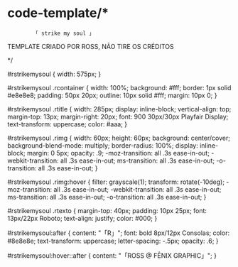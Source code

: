 # code-template/*

            「 strike my soul 」
     
  TEMPLATE CRIADO POR ROSS, NÃO TIRE OS CRÉDITOS
          
*/

#rstrikemysoul {
  width: 575px;
}

#rstrikemysoul .rcontainer {
    width: 100%;
    background: #fff;
    border: 1px solid #e8e8e8;
    padding: 50px 20px;
    outline: 10px solid #fff;
    margin: 10px 0;
}

#rstrikemysoul .rtitle {
  width: 285px;
  display: inline-block;
  vertical-align: top;
  margin-top: 13px;
  margin-right: 20px;
  font: 900 30px/30px Playfair Display;
  text-transform: uppercase;
  color: #aaa;
}

#rstrikemysoul .rimg {
  width: 60px;
  height: 60px;
  background: center/cover;
  background-blend-mode: multiply;
  border-radius: 100%;
  display: inline-block;
  margin: 0 5px;
  opacity: .9;
  -moz-transition: all .3s ease-in-out; 
  -webkit-transition: all .3s ease-in-out; 
  ms-transition: all .3s ease-in-out; 
  -o-transition: all .3s ease-in-out;
}

#rstrikemysoul .rimg:hover {
  filter: grayscale(1);
  transform: rotate(-10deg);
  -moz-transition: all .3s ease-in-out; 
  -webkit-transition: all .3s ease-in-out; 
  ms-transition: all .3s ease-in-out; 
  -o-transition: all .3s ease-in-out;
}

#rstrikemysoul .rtexto {
  margin-top: 40px;
  padding: 10px 25px;
  font: 13px/22px Roboto;
  text-align: justify;
  color: #000;
}

#rstrikemysoul:after {
  content: "「R」";
  font: bold 8px/12px Consolas;
  color: #8e8e8e;
  text-transform: uppercase;
  letter-spacing: -.5px;
  opacity: .6;
}

#rstrikemysoul:hover::after {
  content: "「ROSS @ FÊNIX GRAPHIC」";
}
